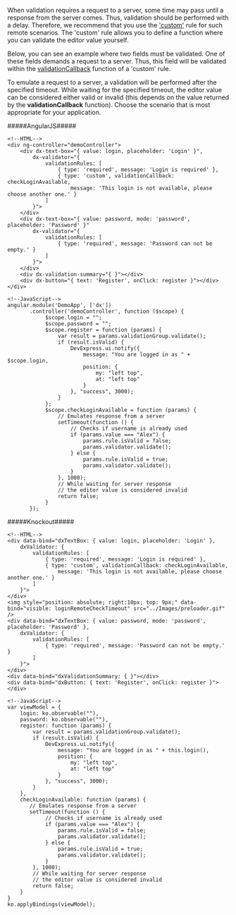 When validation requires a request to a server, some time may pass until a response from the server comes. Thus, validation should be performed with a delay. Therefore, we recommend that you use the ['custom'](/api-reference/10%20UI%20Widgets/dxValidator/8%20Validation%20Rules/CustomRule '/Documentation/ApiReference/UI_Widgets/dxValidator/Validation_Rules/CustomRule/') rule for such remote scenarios. The 'custom' rule allows you to define a function where you can validate the editor value yourself.

Below, you can see an example where two fields must be validated. One of these fields demands a request to a server. Thus, this field will be validated within the [validationCallback](/api-reference/10%20UI%20Widgets/dxValidator/8%20Validation%20Rules/CustomRule/validationCallback.md '/Documentation/ApiReference/UI_Widgets/dxValidator/Validation_Rules/CustomRule/#validationCallback') function of a 'custom' rule.

To emulate a request to a server, a validation will be performed after the specified timeout. While waiting for the specified timeout, the editor value can be considered either valid or invalid (this depends on the value returned by the **validationCallback** function). Choose the scenario that is most appropriate for your application.

#####AngularJS#####

    <!--HTML-->
    <div ng-controller="demoController">
        <div dx-text-box="{ value: login, placeholder: 'Login' }",
            dx-validator="{
                validationRules: [
                    { type: 'required', message: 'Login is required' },
                    { type: 'custom', validationCallback: checkLoginAvailable,
                        message: 'This login is not available, please choose another one.' }
                ]
            }">   
        </div>
        <div dx-text-box="{ value: password, mode: 'password', placeholder: 'Password' }"
            dx-validator="{ 
                validationRules: [
                    { type: 'required', message: 'Password can not be empty.' }
                ]
            }">   
        </div>
        <div dx-validation-summary="{ }"></div>
        <div dx-button="{ text: 'Register', onClick: register }"></div>
    </div>        

    <!--JavaScript-->
    angular.module('DemoApp', ['dx'])
           .controller('demoController', function ($scope) {
                $scope.login = "";
                $scope.password = "";
                $scope.register = function (params) {
                    var result = params.validationGroup.validate();
                    if (result.isValid) {
                        DevExpress.ui.notify({
                            message: "You are logged in as " + $scope.login,
                            position: {
                                my: "left top",
                                at: "left top"
                            }
                        }, "success", 3000);
                    }
                };
                $scope.checkLoginAvailable = function (params) {
                    // Emulates response from a server
                    setTimeout(function () {
                        // Checks if username is already used
                        if (params.value === "Alex") {
                            params.rule.isValid = false;
                            params.validator.validate();
                        } else {
                            params.rule.isValid = true;
                            params.validator.validate();
                        }
                    }, 1000);
                    // While waiting for server response 
                    // the editor value is considered invalid 
                    return false;
                }
           });

#####Knockout#####

    <!--HTML-->
    <div data-bind="dxTextBox: { value: login, placeholder: 'Login' },
        dxValidator: {
            validationRules: [
                { type: 'required', message: 'Login is required' },
                { type: 'custom', validationCallback: checkLoginAvailable,
                    message: 'This login is not available, please choose another one.' }
            ]
        }">
    </div>
    <img style="position: absolute; right:10px; top: 9px;" data-bind="visible: loginRemoteCheckTimeout" src="../Images/preloader.gif" />
    <div data-bind="dxTextBox: { value: password, mode: 'password', placeholder: 'Password' },
        dxValidator: {
            validationRules: [
                { type: 'required', message: 'Password can not be empty.' }
            ]
        }"> 
    </div>
    <div data-bind="dxValidationSummary: { }"></div>
    <div data-bind="dxButton: { text: 'Register', onClick: register }"></div>

    <!--JavaScript-->
    var viewModel = {
        login: ko.observable(""),
        password: ko.observable(""),
        register: function (params) {
            var result = params.validationGroup.validate();
            if (result.isValid) {
                DevExpress.ui.notify({
                    message: "You are logged in as " + this.login(),
                    position: {
                        my: "left top",
                        at: "left top"
                    }
                }, "success", 3000);
            }
        },
        checkLoginAvailable: function (params) {
           // Emulates response from a server
           setTimeout(function () {
                // Checks if username is already used
                if (params.value === "Alex") {
                    params.rule.isValid = false;
                    params.validator.validate();
                } else {
                    params.rule.isValid = true;
                    params.validator.validate();
                }
            }, 1000);
            // While waiting for server response 
            // the editor value is considered invalid 
            return false;
        }
    }
    ko.applyBindings(viewModel);